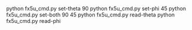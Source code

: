 python fx5u_cmd.py set-theta 90
python fx5u_cmd.py set-phi 45
python fx5u_cmd.py set-both 90 45
python fx5u_cmd.py read-theta
python fx5u_cmd.py read-phi

